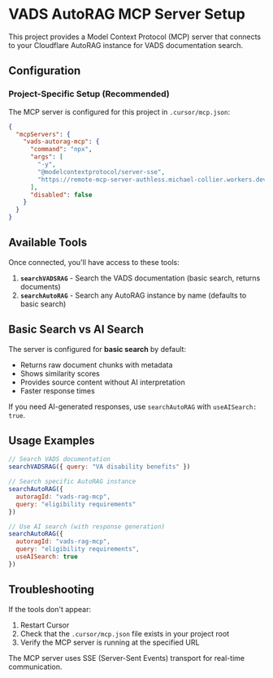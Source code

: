 # VADS AutoRAG MCP Server Setup

This project provides a Model Context Protocol (MCP) server that connects to your Cloudflare AutoRAG instance for VADS documentation search.

## Configuration

### Project-Specific Setup (Recommended)

The MCP server is configured for this project in `.cursor/mcp.json`:

```json
{
  "mcpServers": {
    "vads-autorag-mcp": {
      "command": "npx",
      "args": [
        "-y", 
        "@modelcontextprotocol/server-sse", 
        "https://remote-mcp-server-authless.michael-collier.workers.dev/sse"
      ],
      "disabled": false
    }
  }
}
```

## Available Tools

Once connected, you'll have access to these tools:

1. **`searchVADSRAG`** - Search the VADS documentation (basic search, returns documents)
2. **`searchAutoRAG`** - Search any AutoRAG instance by name (defaults to basic search)

## Basic Search vs AI Search

The server is configured for **basic search** by default:
- Returns raw document chunks with metadata
- Shows similarity scores
- Provides source content without AI interpretation
- Faster response times

If you need AI-generated responses, use `searchAutoRAG` with `useAISearch: true`.

## Usage Examples

```javascript
// Search VADS documentation
searchVADSRAG({ query: "VA disability benefits" })

// Search specific AutoRAG instance
searchAutoRAG({ 
  autoragId: "vads-rag-mcp", 
  query: "eligibility requirements" 
})

// Use AI search (with response generation)
searchAutoRAG({ 
  autoragId: "vads-rag-mcp", 
  query: "eligibility requirements",
  useAISearch: true 
})
```

## Troubleshooting

If the tools don't appear:
1. Restart Cursor
2. Check that the `.cursor/mcp.json` file exists in your project root
3. Verify the MCP server is running at the specified URL

The MCP server uses SSE (Server-Sent Events) transport for real-time communication. 